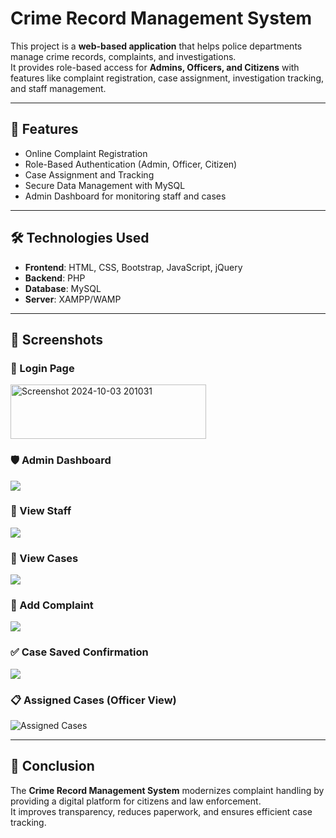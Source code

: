 # Crime Record Management System

This project is a **web-based application** that helps police departments manage crime records, complaints, and investigations.  
It provides role-based access for **Admins, Officers, and Citizens** with features like complaint registration, case assignment, investigation tracking, and staff management.

---

## 🚀 Features
- Online Complaint Registration  
- Role-Based Authentication (Admin, Officer, Citizen)  
- Case Assignment and Tracking  
- Secure Data Management with MySQL  
- Admin Dashboard for monitoring staff and cases  

---

## 🛠️ Technologies Used
- **Frontend**: HTML, CSS, Bootstrap, JavaScript, jQuery  
- **Backend**: PHP  
- **Database**: MySQL  
- **Server**: XAMPP/WAMP  

---

## 📸 Screenshots  

### 🔐 Login Page  
<img width="313" height="87" alt="Screenshot 2024-10-03 201031" src="https://github.com/user-attachments/assets/b0b2eb6e-e1dc-4577-8de3-a1eb4cc88c33" />


### 🛡️ Admin Dashboard  
![<img width="1366" height="768" alt="Screenshot 2024-10-06 160214" src="https://github.com/user-attachments/assets/6050dd99-0a76-4c11-bde7-778c6f159de1" />
](https://github.com/user-attachments/assets/your-image-id-2)

### 👮 View Staff  
![<img width="1366" height="768" alt="Screenshot 2024-10-06 160249" src="https://github.com/user-attachments/assets/8b5e71bb-3086-40a1-a41f-56be65ae0b63" />
](https://github.com/user-attachments/assets/your-image-id-3)

### 📂 View Cases  
![<img width="1366" height="768" alt="Screenshot 2024-10-06 160329" src="https://github.com/user-attachments/assets/edb9195e-a0d1-484b-a1b0-f4f153c70f88" />
](https://github.com/user-attachments/assets/your-image-id-4)

### 📝 Add Complaint  
![<img width="1366" height="768" alt="Screenshot 2024-10-06 160501" src="https://github.com/user-attachments/assets/12111136-0f18-4f6a-9d2d-2af2b2dd2d59" />
](https://github.com/user-attachments/assets/your-image-id-5)

### ✅ Case Saved Confirmation  
![<img width="1366" height="768" alt="Screenshot 2024-10-06 160551" src="https://github.com/user-attachments/assets/bbdd90ff-01c6-4a48-9229-b281d723e993" />
](https://github.com/user-attachments/assets/your-image-id-6)

### 📋 Assigned Cases (Officer View)  
![<img width="1366" height="768" alt="Screenshot 2024-10-06 160634" src="https://github.com/user-attachments/assets/a18f510d-64eb-4b37-9013-f71ff2ae71f0" />
Assigned Cases](https://github.com/user-attachments/assets/your-image-id-7)


---

## 📌 Conclusion
The **Crime Record Management System** modernizes complaint handling by providing a digital platform for citizens and law enforcement.  
It improves transparency, reduces paperwork, and ensures efficient case tracking.  
